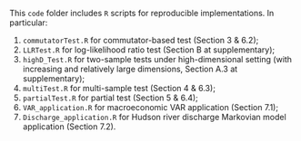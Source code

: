 This `code` folder includes `R` scripts for reproducible implementations. In particular:
1. `commutatorTest.R` for commutator-based test (Section 3 & 6.2);
2. `LLRTest.R` for log-likelihood ratio test (Section B at supplementary);
3. `highD_Test.R` for two-sample tests under high-dimensional setting (with increasing and relatively large dimensions, Section A.3 at supplementary);
4. `multiTest.R` for multi-sample test (Section 4 & 6.3);
5. `partialTest.R` for partial test (Section 5 & 6.4);
6. `VAR_application.R` for macroeconomic VAR application (Section 7.1);
7. `Discharge_application.R` for Hudson river discharge Markovian model application (Section 7.2).
